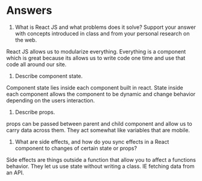 # Answers

1. What is React JS and what problems does it solve? Support your answer with concepts introduced in class and from your personal research on the web.

React JS allows us to modularize everything. Everything is a component which is great because its allows us to write code one time and use that code all around our site.

1. Describe component state.

Component state lies inside each component built in react. State inside each component allows the component to be dynamic and change behavior depending on the users interaction.

1. Describe props.

props can be passed between parent and child component and allow us to carry data across them. They act somewhat like variables that are mobile.

1. What are side effects, and how do you sync effects in a React component to changes of certain state or props?

Side effects are things outside a function that allow you to affect a functions behavior. They let us use state without writing a class. IE fetching data from an API.
